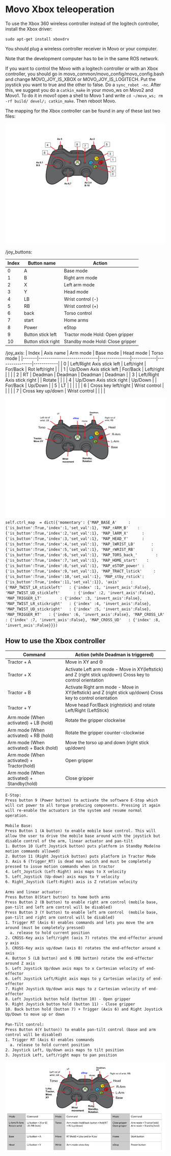 <h1>Movo Xbox teleoperation</h1>

To use the Xbox 360 wireless controller instead of the logitech controller, install the Xbox driver:

`sudo apt-get install xboxdrv`

You should plug a wireless controller receiver in Movo or your computer.

Note that the development computer has to be in the same ROS network.

If you want to control the Movo with a logitech controller or with an Xbox controller, you should go in movo_common/movo_config/movo_config.bash and change 
MOVO_JOY_IS_XBOX or MOVO_JOY_IS_LOGITECH. Put the joystick you want to true and the other to false. Do a `sync_robot -nc`. After this, we suggest you do a `catkin_make` in your movo_ws on Movo2 and Movo1. To do it in movo1 open a shell to Movo 1 and write `cd ~/movo_ws; rm -rf build/ devel/; catkin_make`. Then reboot Movo.

The mapping for the Xbox controller can be found in any of these last two files:


![Xbox controller](xbox360_index.png)

/joy_buttons:

| Index | Button name        | Action                           |
|-------|--------------------|----------------------------------|
| 0     | A                  | Base mode                        |
| 1     | B                  | Right arm mode                   |
| 2     | X                  | Left arm mode                    |
| 3     | Y                  | Head mode                        |
| 4     | LB                 | Wrist control (-)                |
| 5     | RB                 | Wrist control (+)                |
| 6     | back               | Torso control                    |
| 7     | start              | Home arms                        |
| 8     | Power              | eStop                            |
| 9     | Button stick left  | Tractor mode Hold: Open gripper  |
| 10    | Button stick right | Standby mode Hold: Close gripper |

/joy_axis: 
| Index | Axis name                   | Arm mode      | Base mode  | Head mode      | Torso mode |
|-------|-----------------------------|---------------|------------|----------------|------------|
| 0     | Left/Right Axis stick left  | Left/right    | For/Back   | Rot left/right |            |
| 1     | Up/Down Axis stick left     | For/Back      | Left/right |                |            |
| 2     | RT                          | Deadman       | Deadman    | Deadman        | Deadman    |
| 3     | Left/Right Axis stick right |               | Rotate     |                |            |
| 4     | Up/Down Axis stick right    | Up/Down       |            | For/Back       | Up/Down    |
| 5     | LT                          |               |            |                |            |
| 6     | Cross key left/right        | Wrist control |            |                |            |
| 7     | Cross key up/down           | Wrist control |            |                |            |

![Xbox controller mode](xbox360_mode.png)
`
self.ctrl_map  = dict({'momentary': {'MAP_BASE_A'     : {'is_button':True,'index':1,'set_val':1},
                                             'MAP_rARM_B'    : {'is_button':True,'index':2,'set_val':1},
                                             'MAP_lARM_X'      : {'is_button':True,'index':3,'set_val':1},
                                             'MAP_HEAD_Y'      : {'is_button':True,'index':4,'set_val':1},
                                             'MAP_lWRIST_LB'       : {'is_button':True,'index':5,'set_val':1},
                                             'MAP_rWRIST_RB'       : {'is_button':True,'index':6,'set_val':1},
                                             'MAP_TORS_back_'        : {'is_button':True,'index':7,'set_val':1},
                                             'MAP_HOME_start'    : {'is_button':True,'index':8,'set_val':1},
                                             'MAP_eSTOP_power' : {'is_button':True,'index':9,'set_val':1},
                                             'MAP_TRACT_lstick'     : {'is_button':True,'index':10,'set_val':1},
                                             'MAP_stby_rstick': {'is_button':True,'index':11,'set_val':1}},
                               'axis'     : {'MAP_TWIST_LR_stickleft'   : {'index' :1, 'invert_axis':False},
                                             'MAP_TWIST_UD_stickleft'      : {'index' :2, 'invert_axis':False},
                                             'MAP_TRIGGER_LT'        : {'index' :3, 'invert_axis':False},
                                             'MAP_TWIST_LR_stickright'   : {'index' :4, 'invert_axis':False},
                                             'MAP_TWIST_UD_stickright'   : {'index' :5, 'invert_axis':False},
                                             'MAP_TRIGGER_RT'   : {'index' :6, 'invert_axis':False},
                                             'MAP_CROSS_LR'   : {'index' :7, 'invert_axis':False},
                                             'MAP_CROSS_UD'   : {'index' :8, 'invert_axis':False}}})
`
<h2>How to use the Xbox controller</h2>

| Command                                   | Action (while Deadman is triggered)                                                                          |
|-------------------------------------------|--------------------------------------------------------------------------------------------------------------|
| Tractor + A                               | Move in XY and Θ                                                                                             |
| Tractor + X                               |  Activate Left arm mode - Move in XY(leftstick) and Z (right stick up/down) Cross key to control orientation |
| Tractor + B                               | Activate Right arm mode - Move in XY(leftstick) and Z (right stick up/down) Cross key to control orientation |
| Tractor + Y                               | Move head For/Back (rightstick) and rotate Left/Right (LeftStick)                                            |
| Arm mode (When activated) + LB (hold)     | Rotate the gripper clockwise                                                                                 |
| Arm mode (When activated) + RB (hold)     | Rotate the gripper counter-clockwise                                                                         |
| Arm mode (When activated) + Back (hold)   | Move the torso up and down (right stick up/down)                                                             |
| Arm mode (When activated) + Tractor(hold) | Open gripper                                                                                                 |
| Arm mode (When activated) + Standby(hold) | Close gripper                                                                                                |
```
E-Stop:
Press button 9 (Power button) to activate the software E-Stop which will cut power to all torque producing components. Pressing it again will re-enable the actuators in the system and resume normal operation.

Mobile Base:
Press Button 1 (A button) to enable mobile base control. This will allow the user to drive the mobile base around with the joystick but disable control of the arm, linear actuator and pan-tilt 
1. Button 10 (Left Joystick button) puts platform in Standby Mode(no motion commands allowed)
2. Button 11 (Right Joystick button) puts platform in Tractor Mode
3. Axis 6 (Trigger_RT) is dead man switch and must be completely pressed to issue motion commands when in tractor
4. Left_Joystick (Left-Right) axis maps to X velocity
5. Left_Joystick (Up-down) axis maps to Y velocity
6. Right_Joystick (Left-Right) axis is Z rotation velocity

Arms and linear actuator:
Press Button 8(Start button) to home both arms 
Press Button 2 (B button) to enable right arm control (mobile base, pan-tilt and left arm control will be disabled)
Press Button 3 (Y button) to enable left arm control  (mobile base, pan-tilt and right arm control will be disabled)
1. Trigger RT (Axis 6) enables commands and lets you move the arm around (must be completely pressed)
  a. release to hold current position
2. CROSS-Key axis left/right (axis 7) rotates the end-effector around y axis
3. CROSS-Key axis up/down (axis 8) rotates the end-effector around x axis
4. Button 5 (LB button) and 6 (RB button) rotate the end-effector around Z axis
5. Left Joystick Up/down axis maps to x Cartesian velocity of end-effector
6. Left Joystick Left/Right axis maps to y Cartesian velocity of end-effector
7. Right Joystick Up/down axis maps to z Cartesian velocity of end-effector
8. Left Joystick button hold (button 10) - Open gripper
9. Right Joystick button hold (button 11) - Close gripper
10. Back button hold (button 7) + Trigger (Axis 6) and Right Joystick Up/Down to move up or down

Pan-Tilt control:
Press Button 4(Y button)) to enable pan-tilt control (base and arm control will be disabled)
1. Trigger RT (Axis 6) enables commands 
  a. release to hold current position
2. Joystick Left, Up/down axis maps to tilt position
3. Joystick Left, Left/right maps to pan position
```
![Xbox controller cheat sheet](xbox360_cheat.png)

